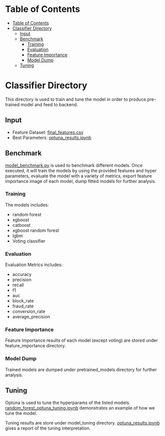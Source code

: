 # Table of Contents
- [Table of Contents](#table-of-contents)
- [Classifier Directory](#classifier-directory)
  - [Input](#input)
  - [Benchmark](#benchmark)
    - [Training](#training)
    - [Evaluation](#evaluation)
    - [Feature Importance](#feature-importance)
    - [Model Dump](#model-dump)
  - [Tuning](#tuning)


# Classifier Directory

This directory is used to train and tune the model in order to produce pre-trained model and feed to backend.

## Input
* Feature Dataset: [final_features.csv](../feature-engineering/final_features.csv)
* Best Parameters: [optuna_results.ipynb](./model_tuning/optuna_results.ipynb)

## Benchmark

[model_benchmark.py](./model_benchmark.py) is used to benchmark different models. Once executed, it will train the models by using the provided features and hyper parameters, evaluate the model with a variety of metrics, export feature importance image of each model, dump fitted models for further analysis.

### Training

The models includes:
* random forest
* xgboost
* catboost
* xgboost random forest
* lgbm
* Voting classifier

### Evaluation

Evaluation Metrics includes: 
- accuracy  
- precision    
- recall        
- f1       
- auc  
- block_rate  
- fraud_rate  
- conversion_rate  
- average_precision


### Feature Importance
Feature Importance results of each model (except voting) are stored under feature_importance directory.

### Model Dump
Trained models are dumped under pretrained_models directory for further analysis.


## Tuning

Optuna is used to tune the hyperparams of the listed models. [random_forest_optuna_tuning.ipynb](./model_tuning/random_forest_optuna_tuning.ipynb) demonstrates an example of how we tune the model.

Tuning results are store under model_tuning directory. [optuna_results.ipynb](./model_tuning/optuna_results.ipynb) gives a report of the tuning interpretation.
